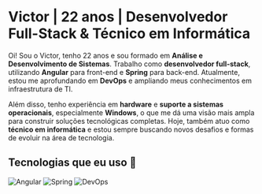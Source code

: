 # Victor | 22 anos | Desenvolvedor Full-Stack & Técnico em Informática

Oi! Sou o Victor, tenho 22 anos e sou formado em **Análise e Desenvolvimento de Sistemas**. Trabalho como **desenvolvedor full-stack**, utilizando **Angular** para front-end e **Spring** para back-end. Atualmente, estou me aprofundando em **DevOps** e ampliando meus conhecimentos em infraestrutura de TI.

Além disso, tenho experiência em **hardware** e **suporte a sistemas operacionais**, especialmente **Windows**, o que me dá uma visão mais ampla para construir soluções tecnológicas completas. Hoje, também atuo como **técnico em informática** e estou sempre buscando novos desafios e formas de evoluir na área de tecnologia.

## Tecnologias que eu uso 🚀
![Angular](https://img.shields.io/badge/-Angular-1572B6?style=flat&logo=angular&logoColor=white)
![Spring](https://img.shields.io/badge/-Spring-6DB33F?style=flat&logo=spring&logoColor=white)
![DevOps](https://img.shields.io/badge/-DevOps-000000?style=flat&logo=devops&logoColor=white)

